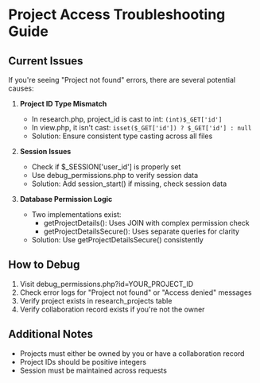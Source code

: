 # Project Access Troubleshooting Guide

## Current Issues
If you're seeing "Project not found" errors, there are several potential causes:

1. **Project ID Type Mismatch**
   - In research.php, project_id is cast to int: `(int)$_GET['id']`
   - In view.php, it isn't cast: `isset($_GET['id']) ? $_GET['id'] : null`
   - Solution: Ensure consistent type casting across all files

2. **Session Issues**
   - Check if $_SESSION['user_id'] is properly set
   - Use debug_permissions.php to verify session data
   - Solution: Add session_start() if missing, check session data

3. **Database Permission Logic**
   - Two implementations exist:
     - getProjectDetails(): Uses JOIN with complex permission check
     - getProjectDetailsSecure(): Uses separate queries for clarity
   - Solution: Use getProjectDetailsSecure() consistently

## How to Debug
1. Visit debug_permissions.php?id=YOUR_PROJECT_ID
2. Check error logs for "Project not found" or "Access denied" messages
3. Verify project exists in research_projects table
4. Verify collaboration record exists if you're not the owner

## Additional Notes
- Projects must either be owned by you or have a collaboration record
- Project IDs should be positive integers
- Session must be maintained across requests